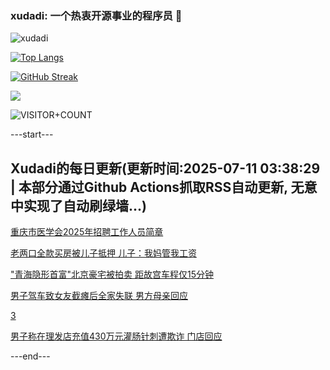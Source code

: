 ### xudadi: 一个热衷开源事业的程序员 👋

![xudadi](https://github-readme-stats-git-masterorgs-github-readme-stats-team.vercel.app/api?username=xudadi)

[![Top Langs](https://github-readme-stats.vercel.app/api/top-langs/?username=xudadi)](https://github.com/anuraghazra/github-readme-stats)

[![GitHub Streak](https://streak-stats.demolab.com?user=xudadi&locale=zh_Hans)](https://git.io/streak-stats)

![](https://raw.githubusercontent.com/xudadi/xudadi/main/assets/github-contribution-grid-snake.svg)

![VISITOR+COUNT](https://komarev.com/ghpvc/?username=xudadi&label=VISITOR+COUNT)


---start---

## Xudadi的每日更新(更新时间:2025-07-11 03:38:29 | 本部分通过Github Actions抓取RSS自动更新, 无意中实现了自动刷绿墙...)

[重庆市医学会2025年招聘工作人员简章](https://www.gongkaoleida.com/article/2503524)

[老两口全款买房被儿子抵押 儿子：我妈管我工资](https://m.163.com/news/article/K441EM8J0534P59R.html)

["青海隐形首富"北京豪宅被拍卖 距故宫车程仅15分钟](https://m.163.com/news/article/K43V7I1B051492T3.html)

[男子驾车致女友截瘫后全家失联 男方母亲回应](https://m.163.com/news/article/K43UE2KS051492T3.html)

[3](https://m.163.com/touch/news/sub/domestic)

[男子称在理发店充值430万元灌肠针刺遭欺诈 门店回应](https://m.163.com/news/article/K43TS3200534P59R.html)

---end---
